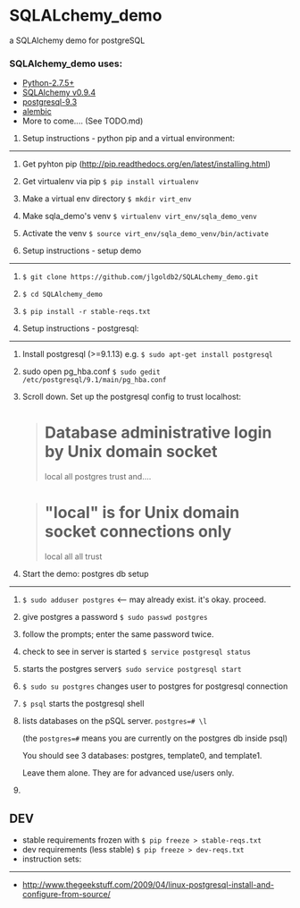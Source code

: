 SQLALchemy_demo
===============

a SQLAlchemy demo for postgreSQL

### SQLAlchemy_demo uses:

+ [Python-2.7.5+](https://www.python.org/download/releases/2.7.5 "Python") 
+ [SQLAlchemy v0.9.4 ](http://docs.sqlalchemy.org/en/rel_0_9/ "SQLAlchemy")
+ [postgresql-9.3](http://www.postgresql.org/download/linux/debian/ "postgres")
+ [alembic](http://alembic.readthedocs.org/en/latest/ "alembic")
+ More to come.... (See TODO.md)


1. Setup instructions - python pip and a virtual environment:
---------------
  1. Get pyhton pip (http://pip.readthedocs.org/en/latest/installing.html)
  1. Get virtualenv via pip `$ pip install virtualenv`
  1. Make a virtual env directory `$ mkdir virt_env`
  1. Make sqla_demo's venv `$ virtualenv virt_env/sqla_demo_venv`
  1. Activate the venv `$ source virt_env/sqla_demo_venv/bin/activate` 

2. Setup instructions - setup demo
-------------
  1. `$ git clone https://github.com/jlgoldb2/SQLALchemy_demo.git`
  1. `$ cd SQLAlchemy_demo`
  1. `$ pip install -r stable-reqs.txt`




3. Setup instructions - postgresql:
---------------
  1. Install postgresql (>=9.1.13) e.g. `$ sudo apt-get install postgresql`
  1. sudo open pg_hba.conf `$ sudo gedit /etc/postgresql/9.1/main/pg_hba.conf`
  1. Scroll down. Set up the postgresql config to trust localhost:

        > # Database administrative login by Unix domain socket
        > local   all     postgres                         trust
        and....

        > # "local" is for Unix domain socket connections only
        > local   all     all                             trust

    

        
  

4. Start the demo: postgres db setup
---------------
  1.  `$ sudo adduser postgres`  <-- may already exist. it's okay. proceed.
  1. give postgres a password `$ sudo passwd postgres`
  1. follow the prompts; enter the same password twice.
  1. check to see in server is started `$ service postgresql status`
  1. starts the postgres server`$ sudo service postgresql start` 
  1. `$ sudo su postgres` changes user to postgres for postgresql connection
  1. `$ psql` starts the postgresql shell

  1. lists databases on the pSQL server.  `postgres=# \l` 

        (the `postgres=#` means you are currently on the postgres db inside psql)
        
        You should see 3 databases: postgres, template0, and template1. 
        
        Leave them alone. They are for advanced use/users only.
  1. 



DEV
------ 
+ stable requirements frozen with `$ pip freeze > stable-reqs.txt`
+ dev requirements (less stable)  `$ pip freeze > dev-reqs.txt`
+ instruction sets:
-------
  + http://www.thegeekstuff.com/2009/04/linux-postgresql-install-and-configure-from-source/